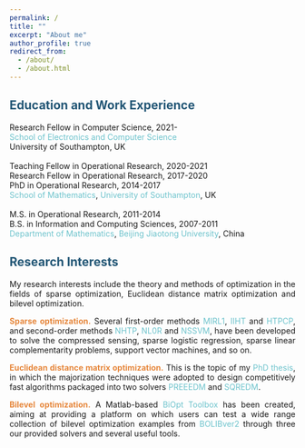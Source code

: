 ```yaml
---
permalink: /
title: ""
excerpt: "About me"
author_profile: true
redirect_from: 
  - /about/
  - /about.html
---
```


<span style="color:#225675">Education and Work Experience</span>
---
Research Fellow in Computer Science, 2021- <br>
<a style="text-decoration:none; color:#6DC3CC" href='https://www.ecs.soton.ac.uk/'>School of Electronics and Computer Science</a><br>
University of Southampton, UK  <br>
<br>
Teaching Fellow in Operational Research, 2020-2021 <br>
Research Fellow in Operational Research, 2017-2020<br>
PhD in  Operational Research, 2014-2017 <br>
<a style="text-decoration:none; color:#6DC3CC" href='https://www.southampton.ac.uk/maths'>School of Mathematics</a>, <a style="text-decoration:none; color:#6DC3CC" href='https://www.southampton.ac.uk/'>University of Southampton</a>, UK <br>
<br>
M.S. in Operational Research, 2011-2014 <br>
B.S. in Information and Computing Sciences, 2007-2011 <br>
<a style="text-decoration:none; color:#6DC3CC" href='http://en.sci.njtu.edu.cn/Department/DepartmentofMathematics/index.htm'>Department of Mathematics</a>, <a style="text-decoration:none; color:#6DC3CC" href='http://en.njtu.edu.cn/'>Beijing Jiaotong University</a>, China 

<span style="color:#225675">Research Interests</span>
---

<p><div style="text-align:justify;"> 
My research interests include the theory and methods of optimization in the fields of sparse optimization,  Euclidean distance matrix optimization and bilevel
  optimization. </div></p> 
  
<p><div style="text-align:justify"> 
  <span style="color:#E6873C"> <b> Sparse  optimization.</b> </span>  Several first-order methods <a style="text-decoration:none; color:#6DC3CC" href="https://github.com/ShenglongZhou/MIRL1">MIRL1</a>, <a style="text-decoration:none; color:#6DC3CC" href="https://github.com/ShenglongZhou/IIHT">IIHT</a> and <a style="text-decoration:none; color:#6DC3CC" href="https://github.com/ShenglongZhou/HTPCP">HTPCP</a>, and second-order methods  <a style="text-decoration:none; color:#6DC3CC" href="https://github.com/ShenglongZhou/NHTPver2">NHTP</a>, <a style="text-decoration:none; color:#6DC3CC" href="https://github.com/ShenglongZhou/NHTPver2">NL0R</a> and <a style="text-decoration:none; color:#6DC3CC" href="https://github.com/ShenglongZhou/NHTPver2">NSSVM</a>, have been developed to solve the compressed sensing, sparse logistic regression, sparse linear complementarity problems, support vector machines, and so on.  
</div></p>

<p><div style="text-align:justify">
  <span style="color:#E6873C"><b>Euclidean distance matrix optimization.</b></span> This is the topic of my <a style="text-decoration:none; color:#6DC3CC" href="https://eprints.soton.ac.uk/429739/">PhD thesis</a>, in which the majorization techniques were adopted to design competitively fast algorithms packaged into two solvers <a style="text-decoration:none; color:#6DC3CC" href="https://github.com/ShenglongZhou/PREEEDM">PREEEDM</a> and <a style="text-decoration:none; color:#6DC3CC" href="https://github.com/ShenglongZhou/SQREDM">SQREDM</a>. 
</div></p>

 <p><div style="text-align:justify">
  <span style="color:#E6873C"><b>Bilevel optimization.</b></span>   A Matlab-based <a style="text-decoration:none;  color:#6DC3CC" href="https://biopt.github.io/">BiOpt Toolbox</a> has been created, aiming at providing a platform on which users can test a wide range collection of bilevel optimization examples from <a style="text-decoration:none;  color:#6DC3CC" href="https://biopt.github.io/">BOLIBver2</a> through three our provided solvers and several useful tools. 
</div></p>
